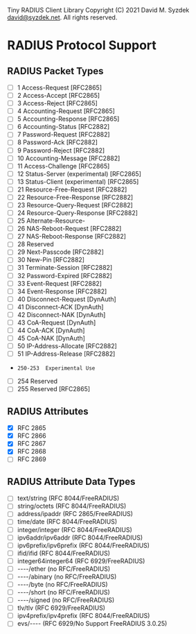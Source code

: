 
Tiny RADIUS Client Library
Copyright (C) 2021 David M. Syzdek <david@syzdek.net>.
All rights reserved.

RADIUS Protocol Support
=======================

RADIUS Packet Types
-------------------

   * [ ]   1      Access-Request               [RFC2865]
   * [ ]   2      Access-Accept                [RFC2865]
   * [ ]   3      Access-Reject                [RFC2865]
   * [ ]   4      Accounting-Request           [RFC2865]
   * [ ]   5      Accounting-Response          [RFC2865]
   * [ ]   6      Accounting-Status            [RFC2882]
   * [ ]   7      Password-Request             [RFC2882]
   * [ ]   8      Password-Ack                 [RFC2882]
   * [ ]   9      Password-Reject              [RFC2882]
   * [ ]  10      Accounting-Message           [RFC2882]
   * [ ]  11      Access-Challenge             [RFC2865]
   * [ ]  12      Status-Server (experimental) [RFC2865]
   * [ ]  13      Status-Client (experimental) [RFC2865]
   * [ ]  21      Resource-Free-Request        [RFC2882]
   * [ ]  22      Resource-Free-Response       [RFC2882]
   * [ ]  23      Resource-Query-Request       [RFC2882]
   * [ ]  24      Resource-Query-Response      [RFC2882]
   * [ ]  25      Alternate-Resource-
   * [ ]  26      NAS-Reboot-Request           [RFC2882]
   * [ ]  27      NAS-Reboot-Response          [RFC2882]
   * [ ]  28      Reserved
   * [ ]  29      Next-Passcode                [RFC2882]
   * [ ]  30      New-Pin                      [RFC2882]
   * [ ]  31      Terminate-Session            [RFC2882]
   * [ ]  32      Password-Expired             [RFC2882]
   * [ ]  33      Event-Request                [RFC2882]
   * [ ]  34      Event-Response               [RFC2882]
   * [ ]  40      Disconnect-Request           [DynAuth]
   * [ ]  41      Disconnect-ACK               [DynAuth]
   * [ ]  42      Disconnect-NAK               [DynAuth]
   * [ ]  43      CoA-Request                  [DynAuth]
   * [ ]  44      CoA-ACK                      [DynAuth]
   * [ ]  45      CoA-NAK                      [DynAuth]
   * [ ]  50      IP-Address-Allocate          [RFC2882]
   * [ ]  51      IP-Address-Release           [RFC2882]
   *     250-253  Experimental Use
   * [ ] 254      Reserved
   * [ ] 255      Reserved                     [RFC2865]

RADIUS Attributes
-----------------

   * [x] RFC 2865
   * [x] RFC 2866
   * [x] RFC 2867
   * [x] RFC 2868
   * [ ] RFC 2869

RADIUS Attribute Data Types
---------------------------

   * [ ] text/string             (RFC 8044/FreeRADIUS)
   * [ ] string/octets           (RFC 8044/FreeRADIUS)
   * [ ] address/ipaddr          (RFC 2865/FreeRADIUS)
   * [ ] time/date               (RFC 8044/FreeRADIUS)
   * [ ] integer/integer         (RFC 8044/FreeRADIUS)
   * [ ] ipv6addr/ipv6addr       (RFC 8044/FreeRADIUS)
   * [ ] ipv6prefix/ipv6prefix   (RFC 8044/FreeRADIUS)
   * [ ] ifid/ifid               (RFC 8044/FreeRADIUS)
   * [ ] integer64integer64      (RFC 6929/FreeRADIUS)
   * [ ] ----/ether              (no RFC/FreeRADIUS)
   * [ ] ----/abinary            (no RFC/FreeRADIUS)
   * [ ] ----/byte               (no RFC/FreeRADIUS)
   * [ ] ----/short              (no RFC/FreeRADIUS)
   * [ ] ----/signed             (no RFC/FreeRADIUS)
   * [ ] tlv/tlv                 (RFC 6929/FreeRADIUS)
   * [ ] ipv4prefix/ipv4prefix   (RFC 8044/FreeRADIUS)
   * [ ] evs/----                (RFC 6929/No Support FreeRADIUS 3.0.25)
